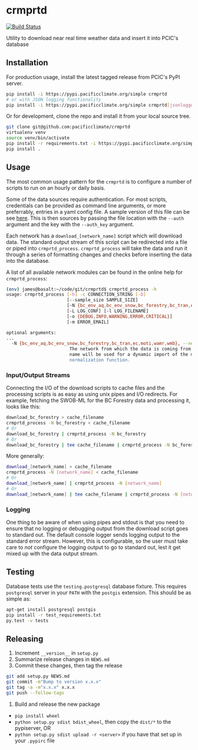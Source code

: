 # crmprtd

[![Build Status](https://travis-ci.org/pacificclimate/crmprtd.svg?branch=master)](https://travis-ci.org/pacificclimate/crmprtd)

Utility to download near real time weather data and insert it into PCIC's database

## Installation

For production usage, install the latest tagged release from PCIC's PyPI server.

```bash
pip install -i https://pypi.pacificclimate.org/simple crmprtd
# or with JSON logging functionality
pip install -i https://pypi.pacificclimate.org/simple crmprtd[jsonlogger]
```

Or for development, clone the repo and install it from your local source tree.

```bash
git clone git@github.com:pacificclimate/crmprtd
virtualenv venv
source venv/bin/activate
pip install -r requirements.txt -i https://pypi.pacificclimate.org/simple
pip install .
```

## Usage

The most common usage pattern for the `crmprtd` is to configure a number of scripts to run on an hourly or daily basis.

Some of the data sources require authentication. For most scripts, credentials can be provided as command line arguments, or more preferrably, entries in a yaml config file. A sample version of this file can be see [here](https://github.com/pacificclimate/crmprtd/blob/master/auth.yaml). This is then sources by passing the file location with the `--auth` argument and the key with the `--auth_key` argument.

Each network has a `download_[network_name]` script which will download data.  The standard output stream of this script can be redirected into a file or piped into `crmprtd_process`.  `crmprtd_process` will take the data and run it through a series of formatting changes and checks before inserting the data into the database.

A list of all available network modules can be found in the online help for `crmprtd_process`:

```bash
(env) james@basalt:~/code/git/crmprtd$ crmprtd_process -h
usage: crmprtd_process [-h] -c CONNECTION_STRING [-D]
                       [--sample_size SAMPLE_SIZE]
                       [-N {bc_env_aq,bc_env_snow,bc_forestry,bc_tran,ec,moti,wamr,wmb}]
                       [-L LOG_CONF] [-l LOG_FILENAME]
                       [-o {DEBUG,INFO,WARNING,ERROR,CRITICAL}]
                       [-m ERROR_EMAIL]

optional arguments:
...
  -N {bc_env_aq,bc_env_snow,bc_forestry,bc_tran,ec,moti,wamr,wmb}, --network {bc_env_aq,bc_env_snow,bc_forestry,bc_tran,ec,moti,wamr,wmb}
                        The network from which the data is coming from. The
                        name will be used for a dynamic import of the module's
                        normalization function.
```

### Input/Output Streams

Connecting the I/O of the download scripts to cache files and the processing scripts is as easy as using unix pipes and I/O redirects. For example, fetching the SWOB-ML for the BC Forestry data and processing it, looks like this:

```bash
download_bc_forestry > cache_filename
crmprtd_process -N bc_forestry < cache_filename
# Or
download_bc_forestry | crmprtd_process -N bc_forestry
# Or
download_bc_forestry | tee cache_filename | crmprtd_process -N bc_forestry
```

More generally:

```bash
download_[network_name] > cache_filename
crmprtd_process -N [network_name] < cache_filename
# Or
download_[network_name] | crmprtd_process -N [network_name]
# Or
download_[network_name] | tee cache_filename | crmprtd_process -N [network_name]
```

### Logging

One thing to be aware of when using pipes and stdout is that you need to ensure that no logging or debugging output from the download script goes to standard out. The default console logger sends logging output to the standard error stream. However, this is configurable, so the user must take care to *not* configure the logging output to go to standard out, lest it get mixed up with the data output stream.

## Testing

Database tests use the `testing.postgresql` database fixture. This requires `postgresql` server in your `PATH` with the `postgis` extension. This should be as simple as:

```bash
apt-get install postgresql postgis
pip install -r test_requirements.txt
py.test -v tests
```

## Releasing

1. Increment `__version__` in `setup.py`
1. Summarize release changes in `NEWS.md`
1. Commit these changes, then tag the release
  ```bash
git add setup.py NEWS.md
git commit -m"Bump to version x.x.x"
git tag -a -m"x.x.x" x.x.x
git push --follow-tags
  ```
1. Build and release the new package
  - `pip install wheel`
  - `python setup.py sdist bdist_wheel`, then copy the `dist/*` to the pypiserver, OR
  - `python setup.py sdist upload -r <server>` if you have that set up in your `.pypirc` file
